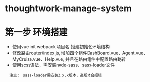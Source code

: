 # thoughtwork-manage-system

# 第一步 环境搭建
* 使用vue init webpack 项目名 搭建初始化环境结构
* 修改路由router/index.js, 增加四个组件DashBoard.vue、Agent.vue、MyCruise.vue、Help.vue, 并且在路由组件中配置路由跳转
* 使用scss语法，需安装node-sass、sass-loader文件
```
  注意： sass-loader需安装3.x.x版本，高版本会报错
```
